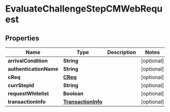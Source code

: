 
# EvaluateChallengeStepCMWebRequest

## Properties
Name | Type | Description | Notes
------------ | ------------- | ------------- | -------------
**arrivalCondition** | **String** |  |  [optional]
**authenticationName** | **String** |  |  [optional]
**cReq** | [**CReq**](CReq.md) |  |  [optional]
**currStepId** | **String** |  |  [optional]
**requestWhitelist** | **Boolean** |  |  [optional]
**transactionInfo** | [**TransactionInfo**](TransactionInfo.md) |  |  [optional]



